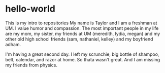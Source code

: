 # hello-world
This is my intro to repositories
My name is Taylor and I am a freshman at UM. I value humor and compassion. The most important people in my life are my mom, my sister, my friends at UM (meredith, lydia, megan) and my other old high school friends (sam, nathaniel, kelley) and my boyfriend adham.

I'm having a great second day. I left my scrunchie, big bottle of shampoo, belt, calendar, and razor at home. So thata wasn't great. And I am missing my friends from physics.
